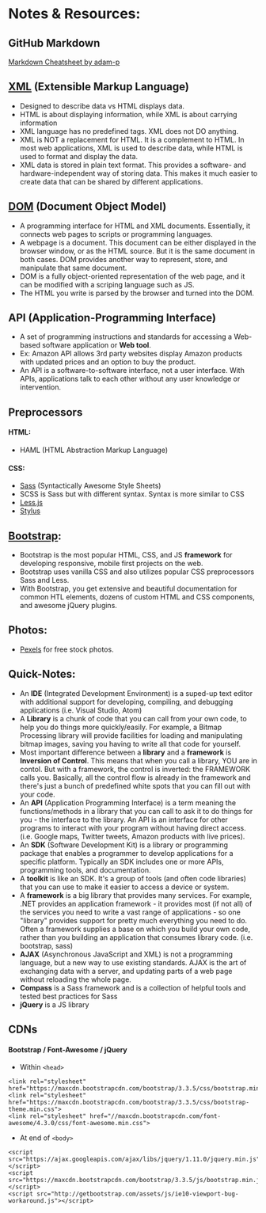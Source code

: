 # Notes & Resources:

## GitHub Markdown

[Markdown Cheatsheet by adam-p](https://github.com/adam-p/markdown-here/wiki/Markdown-Cheatsheet)


## [XML](http://www.w3schools.com/xml/xml_whatis.asp) (Extensible Markup Language)

* Designed to describe data vs HTML displays data.
* HTML is about displaying information, while XML is about carrying information
* XML language has no predefined tags. XML does not DO anything.
* XML is NOT a replacement for HTML. It is a complement to HTML. In most web applications, XML is used to describe data, while HTML is used to format and display the data.
* XML data is stored in plain text format. This provides a software- and hardware-independent way of storing data. This makes it much easier to create data that can be shared by different applications.


## [DOM](https://developer.mozilla.org/en-US/docs/Web/API/Document_Object_Model/Introduction) (Document Object Model)

* A programming interface for HTML and XML documents. Essentially, it connects web pages to scripts or programming languages.
* A webpage is a document. This document can be either displayed in the browser window, or as the HTML source. But it is the same document in both cases. DOM provides another way to represent, store, and manipulate that same document.
* DOM is a fully object-oriented representation of the web page, and it can be modified with a scriping language such as JS.
* The HTML you write is parsed by the browser and turned into the DOM.


## API (Application-Programming Interface)

* A set of programming instructions and standards for accessing a Web-based software application or **Web tool**.
* Ex: Amazon API allows 3rd party websites display Amazon products with updated prices and an option to buy the product.
* An API is a software-to-software interface, not a user interface. With APIs, applications talk to each other without any user knowledge or intervention.


## Preprocessors

#### HTML:

* HAML (HTML Abstraction Markup Language)


#### CSS:

* [Sass](http://sass-lang.com/guide) (Syntactically Awesome Style Sheets)
* SCSS is Sass but with different syntax. Syntax is more similar to CSS
* [Less.js](http://lesscss.org/features/)
* [Stylus](http://learnboost.github.io/stylus/)


## [Bootstrap](http://getbootstrap.com/):

* Bootstrap is the most popular HTML, CSS, and JS **framework** for developing responsive, mobile first projects on the web.
* Bootstrap uses vanilla CSS and also utilizes popular CSS preprocessors Sass and Less.
* With Bootstrap, you get extensive and beautiful documentation for common HTL elements, dozens of custom HTML and CSS components, and awesome jQuery plugins.


## Photos:

* [Pexels](http://www.pexels.com/) for free stock photos.


## Quick-Notes:

* An **IDE** (Integrated Development Environment) is a suped-up text editor with additional support for developing, compiling, and debugging applications (i.e. Visual Studio, Atom)
* A **Library** is a chunk of code that you can call from your own code, to help you do things more quickly/easily. For example, a Bitmap Processing library will provide facilities for loading and manipulating bitmap images, saving you having to write all that code for yourself.
* Most important difference between a **library** and a **framework** is **Inversion of Control**. This means that when you call a library, YOU are in contol. But with a framework, the control is inverted: the FRAMEWORK calls you. Basically, all the control flow is already in the framework and there's just a bunch of predefined white spots that you can fill out with your code.
* An **API** (Application Programming Interface) is a term meaning the functions/methods in a library that you can call to ask it to do things for you - the interface to the library. An API is an interface for other programs to interact with your program without having direct access. (i.e. Google maps, Twitter tweets, Amazon products with live prices).
* An **SDK** (Software Development Kit) is a library or programming package that enables a programmer to develop applications for a specific platform. Typically an SDK includes one or more APIs, programming tools, and documentation.
* A **toolkit** is like an SDK. It's a group of tools (and often code libraries) that you can use to make it easier to access a device or system.
* A **framework** is a big library that provides many services. For example, .NET provides an application framework - it provides most (if not all) of the services you need to write a vast range of applications - so one "library" provides support for pretty much everything you need to do. Often a framework supplies a base on which you build your own code, rather than you building an application that consumes library code. (i.e. bootstrap, sass)
* **AJAX** (Asynchronous JavaScript and XML) is not a programming language, but a new way to use existing standards. AJAX is the art of exchanging data with a server, and updating parts of a web page without reloading the whole page.
* **Compass** is a Sass framework and is a collection of helpful tools and tested best practices for Sass
* **jQuery** is a JS library


## CDNs

#### Bootstrap / Font-Awesome / jQuery

* Within `<head>`
```
<link rel="stylesheet" href="https://maxcdn.bootstrapcdn.com/bootstrap/3.3.5/css/bootstrap.min.css">
<link rel="stylesheet" href="https://maxcdn.bootstrapcdn.com/bootstrap/3.3.5/css/bootstrap-theme.min.css">
<link rel="stylesheet" href="//maxcdn.bootstrapcdn.com/font-awesome/4.3.0/css/font-awesome.min.css">
```

* At end of `<body>`
```
<script src="https://ajax.googleapis.com/ajax/libs/jquery/1.11.0/jquery.min.js"></script>
<script src="https://maxcdn.bootstrapcdn.com/bootstrap/3.3.5/js/bootstrap.min.js"></script>
<script src="http://getbootstrap.com/assets/js/ie10-viewport-bug-workaround.js"></script>
```